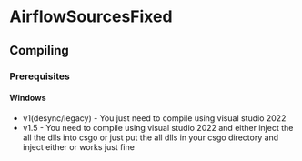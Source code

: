# AirflowSourcesFixed

## Compiling

### Prerequisites

#### Windows

* v1(desync/legacy) - You just need to compile using visual studio 2022
* v1.5 - You need to compile using visual studio 2022 and either inject the all the dlls into csgo or just put the all dlls in your csgo directory and inject either or works just fine
